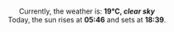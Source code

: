 <p  align="center"><br/>Currently, the weather is: <b> 19°C, <i>clear sky</i></b></br>Today, the sun rises at <b>05:46</b> and sets at <b>18:39</b>.</p>